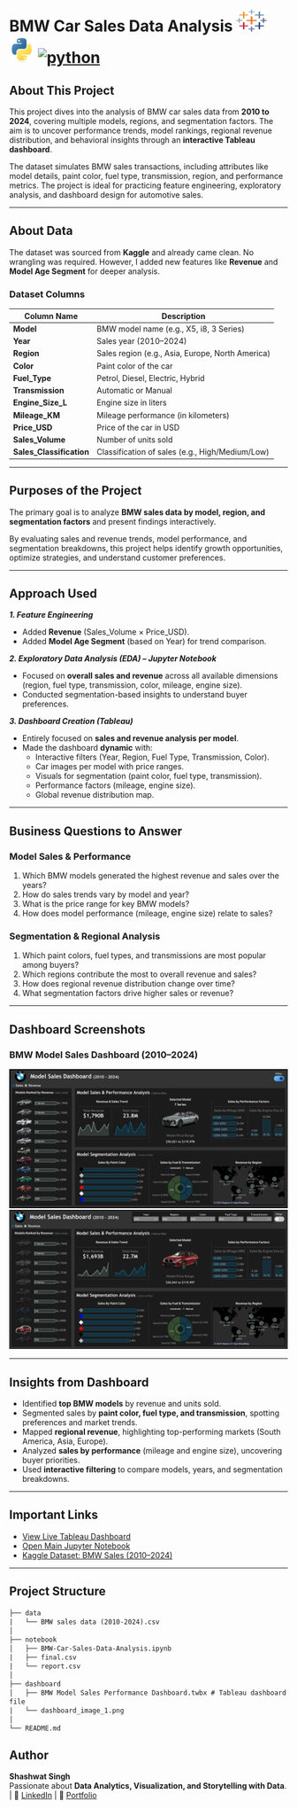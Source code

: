 # BMW Car Sales Data Analysis  <a href="https://public.tableau.com/app/profile/shashwat.sungh/viz/BMWModelSalesPerformanceDashboard/Dashboard1?publish=yes" target="_blank" rel="noreferrer"> <img src="https://raw.githubusercontent.com/mrankitgupta/mrankitgupta/a768d6bf0a001f03327578ae12f8867e4056cbaf/tableau-software.svg" alt="tableau" width="55" height="40"/></a>  <a href="notebook/BMW-Car-Sales-Data-Analysis.ipynb" target="_blank" rel="noreferrer"><img src="https://raw.githubusercontent.com/devicons/devicon/master/icons/python/python-original.svg" alt="python" width="45" height="50"/></a>    <a href="https://www.kaggle.com/datasets/y0ussefkandil/bmw-sales2010-2024" target="_blank" rel="noreferrer"><img src="https://cdn.jsdelivr.net/gh/devicons/devicon@latest/icons/kaggle/kaggle-original.svg" alt="python" width="45" height="50"/></a>

## About This Project  
This project dives into the analysis of BMW car sales data from **2010 to 2024**, covering multiple models, regions, and segmentation factors. The aim is to uncover performance trends, model rankings, regional revenue distribution, and behavioral insights through an **interactive Tableau dashboard**.  

The dataset simulates BMW sales transactions, including attributes like model details, paint color, fuel type, transmission, region, and performance metrics. The project is ideal for practicing feature engineering, exploratory analysis, and dashboard design for automotive sales.  

---

## About Data  

The dataset was sourced from **Kaggle** and already came clean. No wrangling was required. However, I added new features like **Revenue** and **Model Age Segment** for deeper analysis.  

### Dataset Columns  

| Column Name            | Description                                      |  
|------------------------|--------------------------------------------------|  
| **Model**              | BMW model name (e.g., X5, i8, 3 Series)         |  
| **Year**               | Sales year (2010–2024)                          |  
| **Region**             | Sales region (e.g., Asia, Europe, North America)|  
| **Color**              | Paint color of the car                          |  
| **Fuel_Type**          | Petrol, Diesel, Electric, Hybrid                |  
| **Transmission**       | Automatic or Manual                             |  
| **Engine_Size_L**      | Engine size in liters                           |  
| **Mileage_KM**         | Mileage performance (in kilometers)             |  
| **Price_USD**          | Price of the car in USD                         |  
| **Sales_Volume**       | Number of units sold                            |  
| **Sales_Classification** | Classification of sales (e.g., High/Medium/Low)|  

---

## Purposes of the Project  
The primary goal is to analyze **BMW sales data by model, region, and segmentation factors** and present findings interactively.  

By evaluating sales and revenue trends, model performance, and segmentation breakdowns, this project helps identify growth opportunities, optimize strategies, and understand customer preferences.  

---

## Approach Used  

***1. Feature Engineering***  
- Added **Revenue** (Sales_Volume × Price_USD).  
- Added **Model Age Segment** (based on Year) for trend comparison.  

***2. Exploratory Data Analysis (EDA) – Jupyter Notebook***  
- Focused on **overall sales and revenue** across all available dimensions (region, fuel type, transmission, color, mileage, engine size).  
- Conducted segmentation-based insights to understand buyer preferences.  

***3. Dashboard Creation (Tableau)***  
- Entirely focused on **sales and revenue analysis per model**.  
- Made the dashboard **dynamic** with:  
  - Interactive filters (Year, Region, Fuel Type, Transmission, Color).  
  - Car images per model with price ranges.  
  - Visuals for segmentation (paint color, fuel type, transmission).  
  - Performance factors (mileage, engine size).  
  - Global revenue distribution map.  

---

## Business Questions to Answer  

### Model Sales & Performance  
1. Which BMW models generated the highest revenue and sales over the years?  
2. How do sales trends vary by model and year?  
3. What is the price range for key BMW models?  
4. How does model performance (mileage, engine size) relate to sales?  

### Segmentation & Regional Analysis  
1. Which paint colors, fuel types, and transmissions are most popular among buyers?  
2. Which regions contribute the most to overall revenue and sales?  
3. How does regional revenue distribution change over time?  
4. What segmentation factors drive higher sales or revenue?  

---

## Dashboard Screenshots  

### BMW Model Sales Dashboard (2010–2024)  
![BMW Model Sales Dashboard](https://github.com/ShashwatAnalyst/BMW-Car-Sales-Data-Analysis/blob/main/dashboard/Screenshot%202025-09-16%20140013.png?raw=true)  
![BMW Model Sales Dashboard](https://github.com/ShashwatAnalyst/BMW-Car-Sales-Data-Analysis/blob/main/dashboard/Screenshot%202025-09-16%20140046.png?raw=true)  

---

## Insights from Dashboard  
- Identified **top BMW models** by revenue and units sold.  
- Segmented sales by **paint color, fuel type, and transmission**, spotting preferences and market trends.  
- Mapped **regional revenue**, highlighting top-performing markets (South America, Asia, Europe).  
- Analyzed **sales by performance** (mileage and engine size), uncovering buyer priorities.  
- Used **interactive filtering** to compare models, years, and segmentation breakdowns.  

---

## Important Links  
- [View Live Tableau Dashboard](https://public.tableau.com/app/profile/shashwat.sungh/viz/BMWModelSalesPerformanceDashboard/Dashboard1?publish=yes)  
- [Open Main Jupyter Notebook](notebook/BMW-Car-Sales-Data-Analysis.ipynb)  
- [Kaggle Dataset: BMW Sales (2010–2024)](https://www.kaggle.com/datasets/y0ussefkandil/bmw-sales2010-2024)  


---

## Project Structure  

```
├── data
|   └── BMW sales data (2010-2024).csv
│
├── notebook
│   ├── BMW-Car-Sales-Data-Analysis.ipynb
|   ├── final.csv
|   └── report.csv  
│
├── dashboard
│   ├── BMW Model Sales Performance Dashboard.twbx # Tableau dashboard file
|   └── dashboard_image_1.png
│
└── README.md
```

## Author
**Shashwat Singh**  
Passionate about **Data Analytics, Visualization, and Storytelling with Data**.<br>
| 💼 [LinkedIn](https://www.linkedin.com/in/shashwat-singh-bb2730357/)  | 👤 [Portfolio](https://www.shashwatanalyst.online/)  

